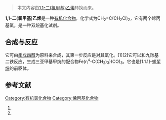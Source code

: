 > 本文内容由[1,1-二\(氯甲基\)乙烯](https://zh.wikipedia.org/wiki/1,1-二\(氯甲基\)乙烯)转换而来。


**1,1-二(氯甲基)乙烯**是一种[有机化合物](../Page/有机化合物.md "wikilink")，化学式为CH<sub>2</sub>=C(CH<sub>2</sub>Cl)<sub>2</sub>，它有两个烯丙基氯，是一种双烷基化试剂。

## 合成与反应

它可由[季戊四醇](../Page/季戊四醇.md "wikilink")为原料来合成，其第一步反应是对其氯化。\[1\]\[2\]它可以和九羰基二铁反应，生成三亚甲基甲烷的配合物Fe(η<sup>4</sup>-C(CH<sub>2</sub>)<sub>3</sub>)(CO)<sub>3</sub>。它也是\[1.1.1\]-[螺桨烷](../Page/螺桨烷.md "wikilink")的前驱体。

## 参考文献

<references />

[Category:有机氯化合物](https://zh.wikipedia.org/wiki/Category:有机氯化合物 "wikilink") [Category:烯丙基化合物](https://zh.wikipedia.org/wiki/Category:烯丙基化合物 "wikilink")

1.
2.